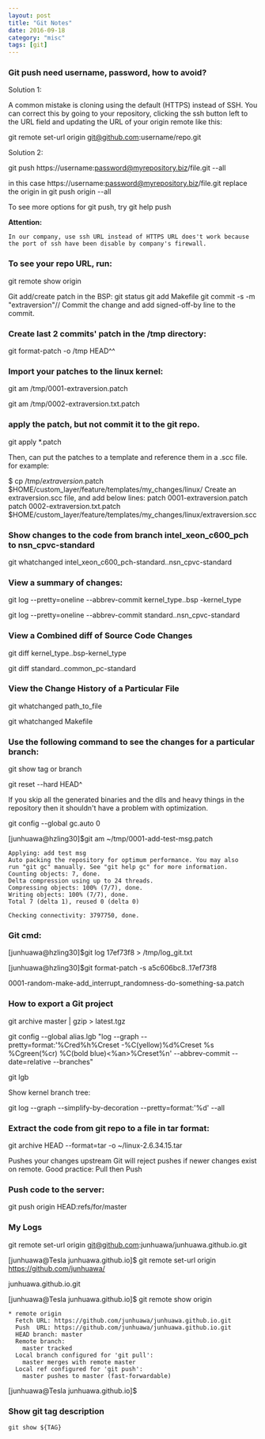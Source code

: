 ```yaml
---
layout: post
title: "Git Notes"
date: 2016-09-18
category: "misc" 
tags: [git]
---
```


### Git push need username, password, how to avoid?

Solution 1:

A common mistake is cloning using the default (HTTPS) instead of SSH. You can correct this by going to your repository, 
clicking the ssh button left to the URL field and updating the URL of your origin remote like this:

git remote set-url origin git@github.com:username/repo.git


Solution 2: 

git push https://username:password@myrepository.biz/file.git --all

in this case https://username:password@myrepository.biz/file.git replace the origin in git push origin --all

To see more options for git push, try git help push

**Attention:**

    In our company, use ssh URL instead of HTTPS URL does't work because the port of ssh have been disable by company's firewall.

### To see your repo URL, run:

git remote show origin


Git add/create patch in the BSP:
git status
git add Makefile
git commit -s -m "extraversion"// Commit the change and add signed-off-by line to the commit.

### Create last 2 commits' patch in the /tmp directory:

git format-patch -o /tmp HEAD^^

### Import your patches to the linux kernel:

git am /tmp/0001-extraversion.patch

git am /tmp/0002-extraversion.txt.patch

### apply the patch, but not commit it to the git repo.

git apply *.patch

Then, can put the patches to a template and reference them in a .scc file. for example:

$ cp /tmp/*extraversion*.patch \
$HOME/custom_layer/feature/templates/my_changes/linux/
Create an extraversion.scc file, and add below lines:
patch 0001-extraversion.patch
patch 0002-extraversion.txt.patch
$HOME/custom_layer/feature/templates/my_changes/linux/extraversion.scc

### Show changes to the code from branch intel_xeon_c600_pch to nsn_cpvc-standard

git whatchanged intel_xeon_c600_pch-standard..nsn_cpvc-standard

### View a summary of changes:

git log --pretty=oneline --abbrev-commit kernel_type..bsp -kernel_type

git log --pretty=oneline --abbrev-commit standard..nsn_cpvc-standard

### View a Combined diff of Source Code Changes

git diff kernel_type..bsp-kernel_type

git diff standard..common_pc-standard

### View the Change History of a Particular File

git whatchanged path_to_file

git whatchanged Makefile

### Use the following command to see the changes for a particular branch:

git show tag or branch

git reset --hard HEAD^

If you skip all the generated binaries and the dlls and heavy things in the repository then it shouldn't have a problem with optimization.

git config --global gc.auto 0

[junhuawa@hzling30]$git am ~/tmp/0001-add-test-msg.patch

    Applying: add test msg
    Auto packing the repository for optimum performance. You may also
    run "git gc" manually. See "git help gc" for more information.
    Counting objects: 7, done.
    Delta compression using up to 24 threads.
    Compressing objects: 100% (7/7), done.
    Writing objects: 100% (7/7), done.
    Total 7 (delta 1), reused 0 (delta 0)

    Checking connectivity: 3797750, done.

### Git cmd:
[junhuawa@hzling30]$git log  17ef73f8 > /tmp/log_git.txt

[junhuawa@hzling30]$git format-patch  -s a5c606bc8..17ef73f8

0001-random-make-add_interrupt_randomness-do-something-sa.patch

### How to export a Git project

git archive master | gzip > latest.tgz

git config --global alias.lgb "log --graph --pretty=format:'%Cred%h%Creset -%C(yellow)%d%Creset %s %Cgreen(%cr) %C(bold blue)<%an>%Creset%n' --abbrev-commit --date=relative --branches"

git lgb

Show kernel branch tree:

git log --graph --simplify-by-decoration --pretty=format:'%d' --all

### Extract the code from git repo to a file in tar format:

git archive HEAD --format=tar  -o ~/linux-2.6.34.15.tar

Pushes your changes upstream
Git will reject pushes if newer changes exist on remote.
Good practice: Pull then Push

### Push code to the server:

 git push origin HEAD:refs/for/master

### My Logs

git remote set-url origin git@github.com:junhuawa/junhuawa.github.io.git

[junhuawa@Tesla junhuawa.github.io]$ git remote set-url origin https://github.com/junhuawa/

junhuawa.github.io.git

[junhuawa@Tesla junhuawa.github.io]$ git remote show origin

    * remote origin
      Fetch URL: https://github.com/junhuawa/junhuawa.github.io.git
      Push  URL: https://github.com/junhuawa/junhuawa.github.io.git
      HEAD branch: master
      Remote branch:
        master tracked
      Local branch configured for 'git pull':
        master merges with remote master
      Local ref configured for 'git push':
        master pushes to master (fast-forwardable)
        
[junhuawa@Tesla junhuawa.github.io]$ 

### Show git tag description
    git show ${TAG}
